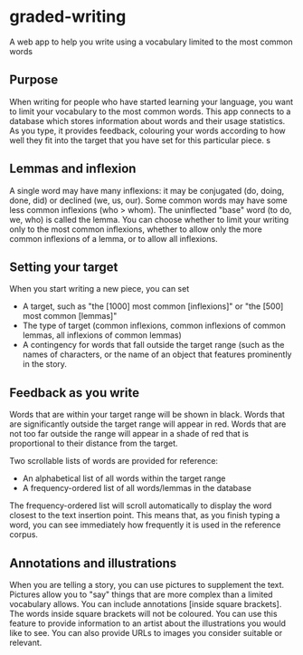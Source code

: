 # graded-writing
A web app to help you write using a vocabulary limited to the most common words

## Purpose
When writing for people who have started learning your language, you want to limit your vocabulary to the most common words. This app connects to a database which stores information about words and their usage statistics. As you type, it provides feedback, colouring your words according to how well they fit into the target that you have set for this particular piece.
s
## Lemmas and inflexion
A single word may have many inflexions: it may be conjugated (do, doing, done, did) or declined (we, us, our). Some common words may have some less common inflexions (who > whom). The uninflected "base" word (to do, we, who) is called the lemma. You can choose whether to limit your writing only to the most common inflexions, whether to allow only the more common inflexions of a lemma, or to allow all inflexions.

## Setting your target
When you start writing a new piece, you can set
- A target, such as "the [1000] most common [inflexions]" or "the [500] most common [lemmas]"
- The type of target (common inflexions, common inflexions of common lemmas, all inflexions of common lemmas)
- A contingency for words that fall outside the target range (such as the names of characters, or the name of an object that features prominently in the story.

## Feedback as you write
Words that are within your target range will be shown in black. Words that are significantly outside the target range will appear in red. Words that are not too far outside the range will appear in a shade of red that is proportional to their distance from the target.

Two scrollable lists of words are provided for reference:
- An alphabetical list of all words within the target range
- A frequency-ordered list of all words/lemmas in the database

The frequency-ordered list will scroll automatically to display the word closest to the text insertion point. This means that, as you finish typing a word, you can see immediately how frequently it is used in the reference corpus.

## Annotations and illustrations
When you are telling a story, you can use pictures to supplement the text. Pictures allow you to "say" things that are more complex than a limited vocabulary allows. You can include annotations [inside square brackets]. The words inside square brackets will not be coloured. You can use this feature to provide information to an artist about the illustrations you would like to see. You can also provide URLs to images you consider suitable or relevant.
